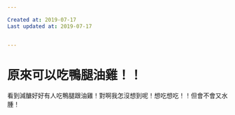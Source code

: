 ```yaml
---

Created at: 2019-07-17
Last updated at: 2019-07-17


---
```


# 原來可以吃鴨腿油雞！！


看到減醣好好有人吃鴨腿跟油雞！對啊我怎沒想到呢！想吃想吃！！但會不會又水腫！

